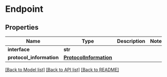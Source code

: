 # Endpoint

## Properties
Name | Type | Description | Notes
------------ | ------------- | ------------- | -------------
**interface** | **str** |  | 
**protocol_information** | [**ProtocolInformation**](ProtocolInformation.md) |  | 

[[Back to Model list]](../README.md#documentation-for-models) [[Back to API list]](../README.md#documentation-for-api-endpoints) [[Back to README]](../README.md)

